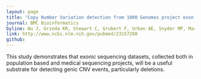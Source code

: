 ```yaml
---
layout: page
title: "Copy Number Variation detection from 1000 Genomes project exon capture sequencing data"
journal: BMC Bioinformatics
byline: Wu J, Grzeda KR, Stewart C, Grubert F, Urban AE, Snyder MP, Marth GT. 2012.
link: http://www.ncbi.nlm.nih.gov/pubmed/23157288
github: 
---
```


This study demonstrates that exonic sequencing datasets, collected both in population based and medical sequencing projects, will be a useful substrate for detecting genic CNV events, particularly deletions.